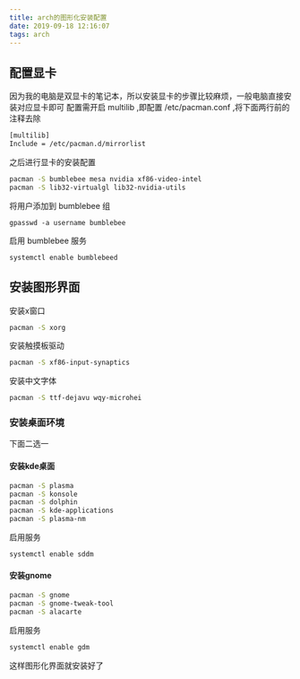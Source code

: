 ```yaml
---
title: arch的图形化安装配置
date: 2019-09-18 12:16:07
tags: arch
---
```


## 配置显卡

因为我的电脑是双显卡的笔记本，所以安装显卡的步骤比较麻烦，一般电脑直接安装对应显卡即可
配置需开启 multilib ,即配置 /etc/pacman.conf ,将下面两行前的注释去除

``` bash
[multilib]
Include = /etc/pacman.d/mirrorlist
```

之后进行显卡的安装配置

``` bash
pacman -S bumblebee mesa nvidia xf86-video-intel
pacman -S lib32-virtualgl lib32-nvidia-utils
```

将用户添加到 bumblebee 组

``` base
gpasswd -a username bumblebee
```

启用 bumblebee 服务

``` base
systemctl enable bumblebeed
```

## 安装图形界面

安装x窗口

``` bash
pacman -S xorg
```

安装触摸板驱动

``` bash
pacman -S xf86-input-synaptics
```

安装中文字体

``` bash
pacman -S ttf-dejavu wqy-microhei
```

### 安装桌面环境

下面二选一

#### 安装kde桌面

``` bash
pacman -S plasma
pacman -S konsole
pacman -S dolphin
pacman -S kde-applications
pacman -S plasma-nm
```

启用服务

``` bash
systemctl enable sddm
```

#### 安装gnome

``` bash
pacman -S gnome
pacman -S gnome-tweak-tool
pacman -S alacarte
```

启用服务

``` bash
systemctl enable gdm
```

这样图形化界面就安装好了
